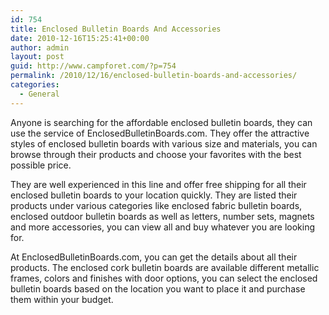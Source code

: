 ```yaml
---
id: 754
title: Enclosed Bulletin Boards And Accessories
date: 2010-12-16T15:25:41+00:00
author: admin
layout: post
guid: http://www.campforet.com/?p=754
permalink: /2010/12/16/enclosed-bulletin-boards-and-accessories/
categories:
  - General
---
```

Anyone is searching for the affordable enclosed bulletin boards, they can use the service of EnclosedBulletinBoards.com. They offer the attractive styles of enclosed bulletin boards with various size and materials, you can browse through their products and choose your favorites with the best possible price.

They are well experienced in this line and offer free shipping for all their enclosed bulletin boards to your location quickly. They are listed their products under various categories like enclosed fabric bulletin boards, enclosed outdoor bulletin boards as well as letters, number sets, magnets and more accessories, you can view all and buy whatever you are looking for.

At EnclosedBulletinBoards.com, you can get the details about all their products. The enclosed cork bulletin boards are available different metallic frames, colors and finishes with door options, you can select the enclosed bulletin boards based on the location you want to place it and purchase them within your budget.